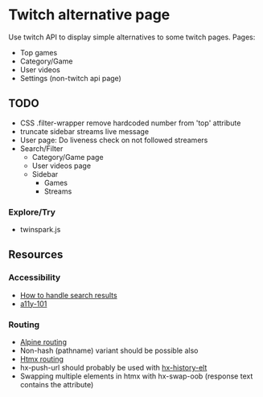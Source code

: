 # Twitch alternative page
Use twitch API to display simple alternatives to some twitch pages.
Pages:
* Top games
* Category/Game
* User videos
* Settings (non-twitch api page)


## TODO
* CSS .filter-wrapper remove hardcoded number from 'top' attribute
* truncate sidebar streams live message
* User page: Do liveness check on not followed streamers
* Search/Filter
  * Category/Game page
  * User videos page
  * Sidebar
    * Games
    * Streams

### Explore/Try
* twinspark.js

## Resources

### Accessibility
* [How to handle search results](https://www.sajari.com/blog/wcag-compliance-guide)
* [a11y-101](https://a11y-101.com)

### Routing
* [Alpine routing](https://github.com/alpinejs/alpine/issues/306#issuecomment-627400322)
* Non-hash (pathname) variant should be possible also
* [Htmx routing](https://htmx.org/attributes/hx-push-url/)
* hx-push-url should probably be used with [hx-history-elt](https://htmx.org/attributes/hx-history-elt/)
* Swapping multiple elements in htmx with hx-swap-oob (response text contains the attribute)

